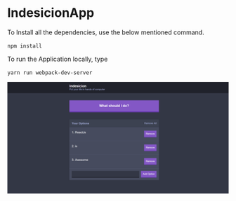 # IndesicionApp


To Install all the dependencies, use the below mentioned command.
```
npm install
```

To run the Application locally, type
```
yarn run webpack-dev-server
```

![Indesicion App](Images/indesicionApp.png "Indesicion App")

